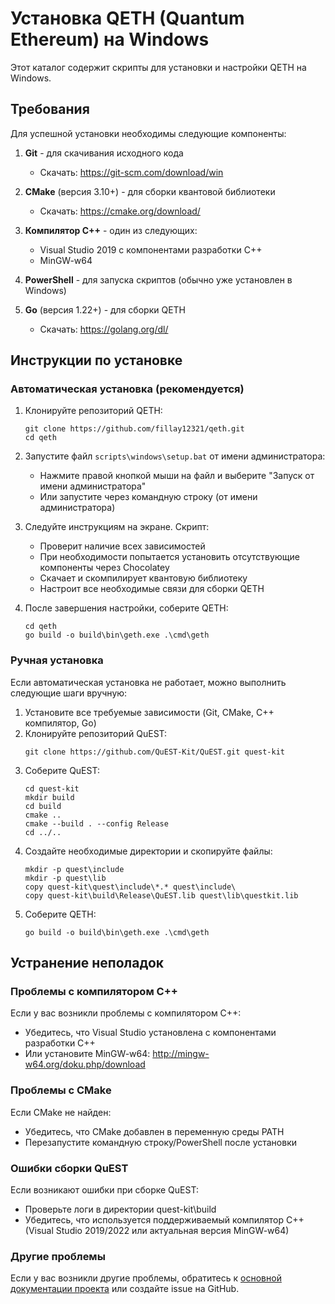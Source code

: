 # Установка QETH (Quantum Ethereum) на Windows

Этот каталог содержит скрипты для установки и настройки QETH на Windows.

## Требования

Для успешной установки необходимы следующие компоненты:

1. **Git** - для скачивания исходного кода
   - Скачать: https://git-scm.com/download/win

2. **CMake** (версия 3.10+) - для сборки квантовой библиотеки
   - Скачать: https://cmake.org/download/

3. **Компилятор C++** - один из следующих:
   - Visual Studio 2019 с компонентами разработки C++ 
   - MinGW-w64 
   
4. **PowerShell** - для запуска скриптов (обычно уже установлен в Windows)

5. **Go** (версия 1.22+) - для сборки QETH
   - Скачать: https://golang.org/dl/

## Инструкции по установке

### Автоматическая установка (рекомендуется)

1. Клонируйте репозиторий QETH:
   ```
   git clone https://github.com/fillay12321/qeth.git
   cd qeth
   ```

2. Запустите файл `scripts\windows\setup.bat` от имени администратора:
   - Нажмите правой кнопкой мыши на файл и выберите "Запуск от имени администратора"
   - Или запустите через командную строку (от имени администратора)

3. Следуйте инструкциям на экране. Скрипт:
   - Проверит наличие всех зависимостей
   - При необходимости попытается установить отсутствующие компоненты через Chocolatey
   - Скачает и скомпилирует квантовую библиотеку
   - Настроит все необходимые связи для сборки QETH

4. После завершения настройки, соберите QETH:
   ```
   cd qeth
   go build -o build\bin\geth.exe .\cmd\geth
   ```

### Ручная установка

Если автоматическая установка не работает, можно выполнить следующие шаги вручную:

1. Установите все требуемые зависимости (Git, CMake, C++ компилятор, Go)
2. Клонируйте репозиторий QuEST:
   ```
   git clone https://github.com/QuEST-Kit/QuEST.git quest-kit
   ```
3. Соберите QuEST:
   ```
   cd quest-kit
   mkdir build
   cd build
   cmake ..
   cmake --build . --config Release
   cd ../..
   ```
4. Создайте необходимые директории и скопируйте файлы:
   ```
   mkdir -p quest\include
   mkdir -p quest\lib
   copy quest-kit\quest\include\*.* quest\include\
   copy quest-kit\build\Release\QuEST.lib quest\lib\questkit.lib
   ```
5. Соберите QETH:
   ```
   go build -o build\bin\geth.exe .\cmd\geth
   ```

## Устранение неполадок

### Проблемы с компилятором C++

Если у вас возникли проблемы с компилятором C++:
- Убедитесь, что Visual Studio установлена с компонентами разработки C++
- Или установите MinGW-w64: http://mingw-w64.org/doku.php/download

### Проблемы с CMake

Если CMake не найден:
- Убедитесь, что CMake добавлен в переменную среды PATH
- Перезапустите командную строку/PowerShell после установки

### Ошибки сборки QuEST

Если возникают ошибки при сборке QuEST:
- Проверьте логи в директории quest-kit\build
- Убедитесь, что используется поддерживаемый компилятор C++ (Visual Studio 2019/2022 или актуальная версия MinGW-w64)

### Другие проблемы

Если у вас возникли другие проблемы, обратитесь к [основной документации проекта](https://github.com/fillay12321/qeth/blob/main/README.md) или создайте issue на GitHub. 